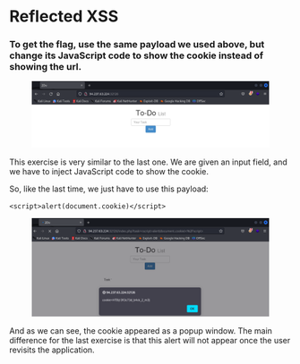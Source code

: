 # Reflected XSS

### To get the flag, use the same payload we used above, but change its JavaScript code to show the cookie instead of showing the url.



<figure><img src="../../../.gitbook/assets/image (1) (1) (1) (1) (1) (1) (1) (1) (1) (1) (1) (1) (1) (1) (1) (1) (1) (1) (1) (1) (1) (1) (1) (1) (1) (1) (1) (1).png" alt=""><figcaption></figcaption></figure>

This exercise is very similar to the last one. We are given an input field, and we have to inject JavaScript code to show the cookie.

So, like the last time, we just have to use this payload:

```markup
<script>alert(document.cookie)</script>
```

<figure><img src="../../../.gitbook/assets/image (2) (1) (1) (1) (1) (1) (1) (1) (1) (1) (1) (1) (1) (1) (1) (1) (1) (1) (1) (1) (1) (1) (1) (1) (1) (1).png" alt=""><figcaption></figcaption></figure>

And as we can see, the cookie appeared as a popup window. The main difference for the last exercise is that this alert will not appear once the user revisits the application.
